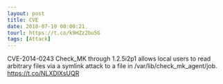 ```yaml
---
layout: post
title: CVE
date: 2018-07-19 00:00:21
tourl: https://t.co/k9HZz2bu5G
tags: [Attack]
---
```

CVE-2014-0243 Check_MK through 1.2.5i2p1 allows local users to read arbitrary files via a symlink attack to a file in /var/lib/check_mk_agent/job.  https://t.co/NLXDlXsUQR
